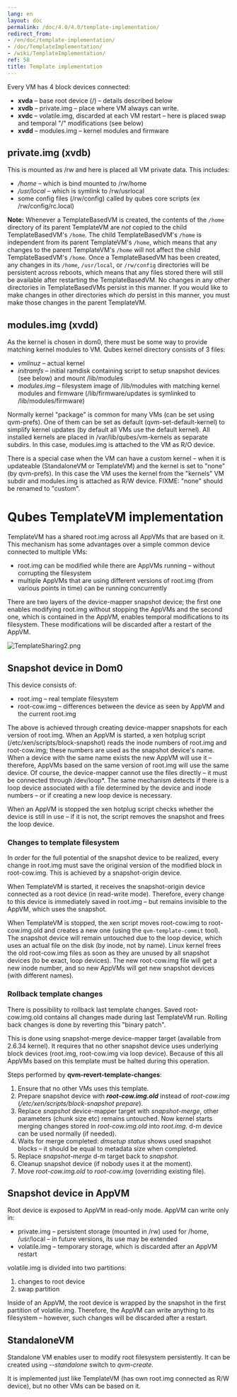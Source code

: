 ```yaml
---
lang: en
layout: doc
permalink: /doc/4.0/4.0/template-implementation/
redirect_from:
- /en/doc/template-implementation/
- /doc/TemplateImplementation/
- /wiki/TemplateImplementation/
ref: 58
title: Template implementation
---
```


Every VM has 4 block devices connected:

- **xvda** – base root device (/) – details described below
- **xvdb** – private.img – place where VM always can write.
- **xvdc** – volatile.img, discarded at each VM restart – here is placed swap and temporal "/" modifications (see below)
- **xvdd** – modules.img – kernel modules and firmware

## private.img (xvdb)

This is mounted as /rw and here is placed all VM private data. This includes:

- */home* – which is bind mounted to /rw/home
- */usr/local* – which is symlink to /rw/usrlocal
- some config files (/rw/config) called by qubes core scripts (ex /rw/config/rc.local)

**Note:** Whenever a TemplateBasedVM is created, the contents of the `/home` directory of its parent TemplateVM are *not* copied to the child TemplateBasedVM's `/home`. The child TemplateBasedVM's `/home` is independent from its parent TemplateVM's `/home`, which means that any changes to the parent TemplateVM's `/home` will not affect the child TemplateBasedVM's `/home`. Once a TemplateBasedVM has been created, any changes in its `/home`, `/usr/local`, or `/rw/config` directories will be persistent across reboots, which means that any files stored there will still be available after restarting the TemplateBasedVM. No changes in any other directories in TemplateBasedVMs persist in this manner. If you would like to make changes in other directories which *do* persist in this manner, you must make those changes in the parent TemplateVM.

## modules.img (xvdd)

As the kernel is chosen in dom0, there must be some way to provide matching kernel modules to VM. Qubes kernel directory consists of 3 files:

- *vmlinuz* – actual kernel
- *initramfs* – initial ramdisk containing script to setup snapshot devices (see below) and mount /lib/modules
- *modules.img* – filesystem image of /lib/modules with matching kernel modules and firmware (/lib/firmware/updates is symlinked to /lib/modules/firmware)

Normally kernel "package" is common for many VMs (can be set using qvm-prefs). One of them can be set as default (qvm-set-default-kernel) to simplify kernel updates (by default all VMs use the default kernel). All installed kernels are placed in /var/lib/qubes/vm-kernels as separate subdirs. In this case, modules.img is attached to the VM as R/O device.

There is a special case when the VM can have a custom kernel – when it is updateable (StandaloneVM or TemplateVM) and the kernel is set to "none" (by qvm-prefs). In this case the VM uses the kernel from the "kernels" VM subdir and modules.img is attached as R/W device. FIXME: "none" should be renamed to "custom".

# Qubes TemplateVM implementation

TemplateVM has a shared root.img across all AppVMs that are based on it. This mechanism has some advantages over a simple common device connected to multiple VMs:

- root.img can be modified while there are AppVMs running – without corrupting the filesystem
- multiple AppVMs that are using different versions of root.img (from various points in time) can be running concurrently

There are two layers of the device-mapper snapshot device; the first one enables modifying root.img without stopping the AppVMs and the second one, which is contained in the AppVM, enables temporal modifications to its filesystem. These modifications will be discarded after a restart of the AppVM.

![TemplateSharing2.png](/attachment/doc/TemplateSharing2.png)

## Snapshot device in Dom0

This device consists of:

- root.img – real template filesystem
- root-cow.img – differences between the device as seen by AppVM and the current root.img

The above is achieved through creating device-mapper snapshots for each version of root.img. When an AppVM is started, a xen hotplug script (/etc/xen/scripts/block-snapshot) reads the inode numbers of root.img and root-cow.img; these numbers are used as the snapshot device's name. When a device with the same name exists the new AppVM will use it – therefore, AppVMs based on the same version of root.img will use the same device. Of course, the device-mapper cannot use the files directly – it must be connected through /dev/loop\*. The same mechanism detects if there is a loop device associated with a file determined by the device and inode numbers – or if creating a new loop device is necessary.

When an AppVM is stopped the xen hotplug script checks whether the device is still in use – if it is not, the script removes the snapshot and frees the loop device.

### Changes to template filesystem

In order for the full potential of the snapshot device to be realized, every change in root.img must save the original version of the modified block in root-cow.img. This is achieved by a snapshot-origin device.

When TemplateVM is started, it receives the snapshot-origin device connected as a root device (in read-write mode). Therefore, every change to this device is immediately saved in root.img – but remains invisible to the AppVM, which uses the snapshot.

When TemplateVM is stopped, the xen script moves root-cow.img to root-cow.img.old and creates a new one (using the `qvm-template-commit` tool). The snapshot device will remain untouched due to the loop device, which uses an actual file on the disk (by inode, not by name). Linux kernel frees the old root-cow.img files as soon as they are unused by all snapshot devices (to be exact, loop devices). The new root-cow.img file will get a new inode number, and so new AppVMs will get new snapshot devices (with different names).

### Rollback template changes

There is possibility to rollback last template changes. Saved root-cow.img.old contains all changes made during last TemplateVM run. Rolling back changes is done by reverting this "binary patch".

This is done using snapshot-merge device-mapper target (available from 2.6.34 kernel). It requires that no other snapshot device uses underlying block devices (root.img, root-cow.img via loop device). Because of this all AppVMs based on this template must be halted during this operation.

Steps performed by **qvm-revert-template-changes**:

1. Ensure that no other VMs uses this template.
2. Prepare snapshot device with ***root-cow.img.old*** instead of *root-cow.img* (*/etc/xen/scripts/block-snapshot prepare*).
3. Replace *snapshot* device-mapper target with *snapshot-merge*, other parameters (chunk size etc) remains untouched. Now kernel starts merging changes stored in *root-cow.img.old* into *root.img*. d-m device can be used normally (if needed).
4. Waits for merge completed: *dmsetup status* shows used snapshot blocks – it should be equal to metadata size when completed.
5. Replace *snapshot-merge* d-m target back to *snapshot*.
6. Cleanup snapshot device (if nobody uses it at the moment).
7. Move *root-cow.img.old* to *root-cow.img* (overriding existing file).

## Snapshot device in AppVM

Root device is exposed to AppVM in read-only mode. AppVM can write only in:

- private.img – persistent storage (mounted in /rw) used for /home, /usr/local – in future versions, its use may be extended
- volatile.img – temporary storage, which is discarded after an AppVM restart

volatile.img is divided into two partitions:

1. changes to root device
2. swap partition

Inside of an AppVM, the root device is wrapped by the snapshot in the first partition of volatile.img. Therefore, the AppVM can write anything to its filesystem – however, such changes will be discarded after a restart.

## StandaloneVM

Standalone VM enables user to modify root filesystem persistently. It can be created using *--standalone* switch to *qvm-create*.

It is implemented just like TemplateVM (has own root.img connected as R/W device), but no other VMs can be based on it.
